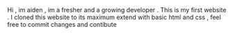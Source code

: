 Hi , im aiden , im a fresher and a growing developer .
This is my first website .
I cloned this website to its maximum extend with basic html and css , feel free to commit changes and contibute
